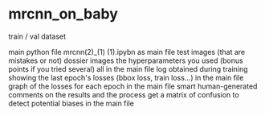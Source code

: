 # mrcnn_on_baby
train / val dataset 

main python file mrcnn(2)_(1) (1).ipybn as main file
test images (that are mistakes or not) dossier images
the hyperparameters you used (bonus points if you tried several) all in the main file
log obtained during training showing the last epoch's losses (bbox loss, train loss...) in the main file
graph of the losses for each epoch in the main file
smart human-generated comments on the results and the process 
 get a matrix of confusion to detect potential biases in the main file
